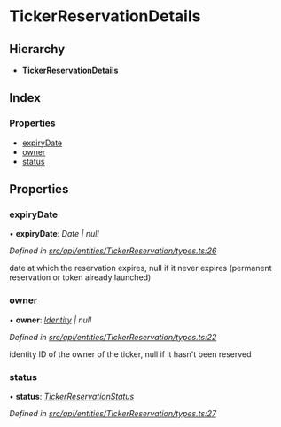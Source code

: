 # TickerReservationDetails

## Hierarchy

* **TickerReservationDetails**

## Index

### Properties

* [expiryDate](tickerreservationdetails.md#expirydate)
* [owner](tickerreservationdetails.md#owner)
* [status](tickerreservationdetails.md#status)

## Properties

### expiryDate

• **expiryDate**: _Date \| null_

_Defined in_ [_src/api/entities/TickerReservation/types.ts:26_](https://github.com/PolymathNetwork/polymesh-sdk/blob/23062de4/src/api/entities/TickerReservation/types.ts#L26)

date at which the reservation expires, null if it never expires \(permanent reservation or token already launched\)

### owner

• **owner**: [_Identity_](../classes/identity.md) _\| null_

_Defined in_ [_src/api/entities/TickerReservation/types.ts:22_](https://github.com/PolymathNetwork/polymesh-sdk/blob/23062de4/src/api/entities/TickerReservation/types.ts#L22)

identity ID of the owner of the ticker, null if it hasn't been reserved

### status

• **status**: [_TickerReservationStatus_](../enums/tickerreservationstatus.md)

_Defined in_ [_src/api/entities/TickerReservation/types.ts:27_](https://github.com/PolymathNetwork/polymesh-sdk/blob/23062de4/src/api/entities/TickerReservation/types.ts#L27)

